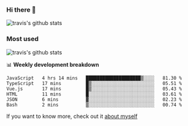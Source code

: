 ### Hi there 👋

<!--
**HondryTravis/HondryTravis** is a ✨ _special_ ✨ repository because its `README.md` (this file) appears on your GitHub profile.

Here are some ideas to get you started:

- 🔭 I’m currently working on ...
- 🌱 I’m currently learning ...
- 👯 I’m looking to collaborate on ...
- 🤔 I’m looking for help with ...
- 💬 Ask me about ...
- 📫 How to reach me: ...
- 😄 Pronouns: ...
- ⚡ Fun fact: ...
-->

![travis's github stats](https://github-readme-stats.vercel.app/api?username=HondryTravis&hide=stars)
### Most used
![travis's github stats](https://github-readme-stats.anuraghazra1.vercel.app/api/top-langs/?username=HondryTravis&layout=compact&hide_title=true)

📊 **Weekly development breakdown**

<!--START_SECTION:waka-->

```text
JavaScript   4 hrs 14 mins   ████████████████████▒░░░░   81.30 %
TypeScript   17 mins         █▒░░░░░░░░░░░░░░░░░░░░░░░   05.51 %
Vue.js       17 mins         █▒░░░░░░░░░░░░░░░░░░░░░░░   05.43 %
HTML         11 mins         █░░░░░░░░░░░░░░░░░░░░░░░░   03.61 %
JSON         6 mins          ▓░░░░░░░░░░░░░░░░░░░░░░░░   02.23 %
Bash         2 mins          ▒░░░░░░░░░░░░░░░░░░░░░░░░   00.74 %
```

<!--END_SECTION:waka-->

If you want to know more, check out it [about myself](https://hondrytravis.github.io/)
